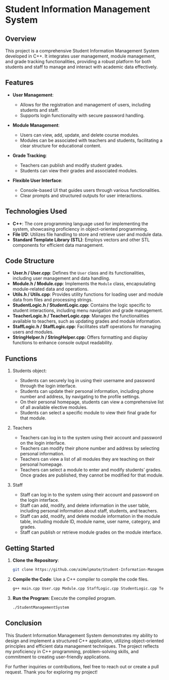 # Student Information Management System

## Overview

This project is a comprehensive Student Information Management System developed in C++. It integrates user management, module management, and grade tracking functionalities, providing a robust platform for both students and staff to manage and interact with academic data effectively. 

## Features

- **User Management**: 
  - Allows for the registration and management of users, including students and staff.
  - Supports login functionality with secure password handling.

- **Module Management**:
  - Users can view, add, update, and delete course modules.
  - Modules can be associated with teachers and students, facilitating a clear structure for educational content.

- **Grade Tracking**:
  - Teachers can publish and modify student grades.
  - Students can view their grades and associated modules.

- **Flexible User Interface**:
  - Console-based UI that guides users through various functionalities.
  - Clear prompts and structured outputs for user interactions.

## Technologies Used

- **C++**: The core programming language used for implementing the system, showcasing proficiency in object-oriented programming.
- **File I/O**: Utilizes file handling to store and retrieve user and module data.
- **Standard Template Library (STL)**: Employs vectors and other STL components for efficient data management.

## Code Structure

- **User.h / User.cpp**: Defines the `User` class and its functionalities, including user management and data handling.
- **Module.h / Module.cpp**: Implements the `Module` class, encapsulating module-related data and operations.
- **Utils.h / Utils.cpp**: Provides utility functions for loading user and module data from files and processing strings.
- **StudentLogic.h / StudentLogic.cpp**: Contains the logic specific to student interactions, including menu navigation and grade management.
- **TeacherLogic.h / TeacherLogic.cpp**: Manages the functionalities available to teachers, such as updating grades and module information.
- **StaffLogic.h / StaffLogic.cpp**: Facilitates staff operations for managing users and modules.
- **StringHelper.h / StringHelper.cpp**: Offers formatting and display functions to enhance console output readability.

## Functions

1. Students object:
   - Students can securely log in using their username and password through the login interface.
   - Students can update their personal information, including phone number and address, by navigating to the profile settings.
   - On their personal homepage, students can view a comprehensive list of all available elective modules.
   - Students can select a specific module to view their final grade for that module.
2. Teachers
   - Teachers can log in to the system using their account and password on the login interface.
   - Teachers can modify their phone number and address by selecting personal information.
   - Teachers can view a list of all modules they are teaching on their personal homepage.
   - Teachers can select a module to enter and modify students’ grades. Once grades are published, they cannot be modified for that module.

3. Staff
   - Staff can log in to the system using their account and password on the login interface.
   - Staff can add, modify, and delete information in the user table, including personal information about staff, students, and teachers.
   - Staff can add, modify, and delete module information in the module table, including module ID, module name, user name, category, and grades.
   - Staff can publish or retrieve module grades on the module interface.

## Getting Started

1. **Clone the Repository**:
   ```bash
   git clone https://github.com/aiHelpmate/Student-Information-Management-System.git
   ```

2. **Compile the Code**:
   Use a C++ compiler to compile the code files.
   ```bash
   g++ main.cpp User.cpp Module.cpp StaffLogic.cpp StudentLogic.cpp TeacherLogic.cpp Utils.cpp StringHelper.cpp -o StudentManagementSystem
   ```

3. **Run the Program**:
   Execute the compiled program.
   ```bash
   ./StudentManagementSystem
   ```

## Conclusion

This Student Information Management System demonstrates my ability to design and implement a structured C++ application, utilizing object-oriented principles and efficient data management techniques. The project reflects my proficiency in C++ programming, problem-solving skills, and commitment to creating user-friendly applications.

For further inquiries or contributions, feel free to reach out or create a pull request. Thank you for exploring my project!
